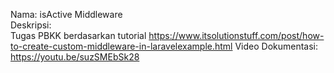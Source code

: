 Nama: isActive Middleware </br>
Deskripsi: </br>
Tugas PBKK berdasarkan tutorial https://www.itsolutionstuff.com/post/how-to-create-custom-middleware-in-laravelexample.html
Video Dokumentasi: https://youtu.be/suzSMEbSk28
